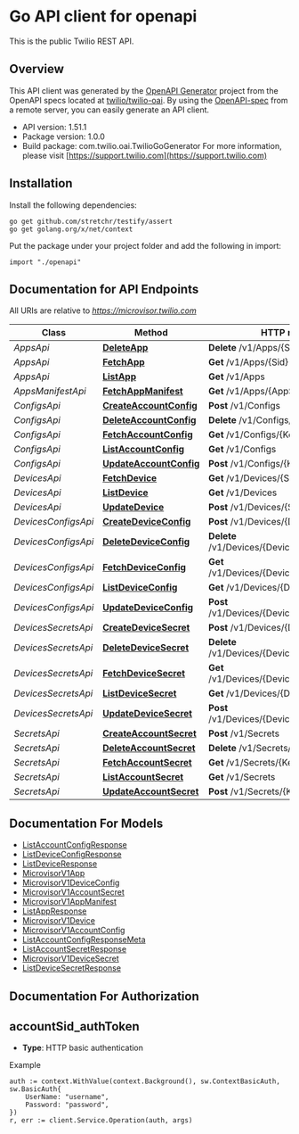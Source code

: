 # Go API client for openapi

This is the public Twilio REST API.

## Overview
This API client was generated by the [OpenAPI Generator](https://openapi-generator.tech) project from the OpenAPI specs located at [twilio/twilio-oai](https://github.com/twilio/twilio-oai/tree/main/spec).  By using the [OpenAPI-spec](https://www.openapis.org/) from a remote server, you can easily generate an API client.

- API version: 1.51.1
- Package version: 1.0.0
- Build package: com.twilio.oai.TwilioGoGenerator
For more information, please visit [https://support.twilio.com](https://support.twilio.com)

## Installation

Install the following dependencies:

```shell
go get github.com/stretchr/testify/assert
go get golang.org/x/net/context
```

Put the package under your project folder and add the following in import:

```golang
import "./openapi"
```

## Documentation for API Endpoints

All URIs are relative to *https://microvisor.twilio.com*

Class | Method | HTTP request | Description
------------ | ------------- | ------------- | -------------
*AppsApi* | [**DeleteApp**](docs/AppsApi.md#deleteapp) | **Delete** /v1/Apps/{Sid} | 
*AppsApi* | [**FetchApp**](docs/AppsApi.md#fetchapp) | **Get** /v1/Apps/{Sid} | 
*AppsApi* | [**ListApp**](docs/AppsApi.md#listapp) | **Get** /v1/Apps | 
*AppsManifestApi* | [**FetchAppManifest**](docs/AppsManifestApi.md#fetchappmanifest) | **Get** /v1/Apps/{AppSid}/Manifest | 
*ConfigsApi* | [**CreateAccountConfig**](docs/ConfigsApi.md#createaccountconfig) | **Post** /v1/Configs | 
*ConfigsApi* | [**DeleteAccountConfig**](docs/ConfigsApi.md#deleteaccountconfig) | **Delete** /v1/Configs/{Key} | 
*ConfigsApi* | [**FetchAccountConfig**](docs/ConfigsApi.md#fetchaccountconfig) | **Get** /v1/Configs/{Key} | 
*ConfigsApi* | [**ListAccountConfig**](docs/ConfigsApi.md#listaccountconfig) | **Get** /v1/Configs | 
*ConfigsApi* | [**UpdateAccountConfig**](docs/ConfigsApi.md#updateaccountconfig) | **Post** /v1/Configs/{Key} | 
*DevicesApi* | [**FetchDevice**](docs/DevicesApi.md#fetchdevice) | **Get** /v1/Devices/{Sid} | 
*DevicesApi* | [**ListDevice**](docs/DevicesApi.md#listdevice) | **Get** /v1/Devices | 
*DevicesApi* | [**UpdateDevice**](docs/DevicesApi.md#updatedevice) | **Post** /v1/Devices/{Sid} | 
*DevicesConfigsApi* | [**CreateDeviceConfig**](docs/DevicesConfigsApi.md#createdeviceconfig) | **Post** /v1/Devices/{DeviceSid}/Configs | 
*DevicesConfigsApi* | [**DeleteDeviceConfig**](docs/DevicesConfigsApi.md#deletedeviceconfig) | **Delete** /v1/Devices/{DeviceSid}/Configs/{Key} | 
*DevicesConfigsApi* | [**FetchDeviceConfig**](docs/DevicesConfigsApi.md#fetchdeviceconfig) | **Get** /v1/Devices/{DeviceSid}/Configs/{Key} | 
*DevicesConfigsApi* | [**ListDeviceConfig**](docs/DevicesConfigsApi.md#listdeviceconfig) | **Get** /v1/Devices/{DeviceSid}/Configs | 
*DevicesConfigsApi* | [**UpdateDeviceConfig**](docs/DevicesConfigsApi.md#updatedeviceconfig) | **Post** /v1/Devices/{DeviceSid}/Configs/{Key} | 
*DevicesSecretsApi* | [**CreateDeviceSecret**](docs/DevicesSecretsApi.md#createdevicesecret) | **Post** /v1/Devices/{DeviceSid}/Secrets | 
*DevicesSecretsApi* | [**DeleteDeviceSecret**](docs/DevicesSecretsApi.md#deletedevicesecret) | **Delete** /v1/Devices/{DeviceSid}/Secrets/{Key} | 
*DevicesSecretsApi* | [**FetchDeviceSecret**](docs/DevicesSecretsApi.md#fetchdevicesecret) | **Get** /v1/Devices/{DeviceSid}/Secrets/{Key} | 
*DevicesSecretsApi* | [**ListDeviceSecret**](docs/DevicesSecretsApi.md#listdevicesecret) | **Get** /v1/Devices/{DeviceSid}/Secrets | 
*DevicesSecretsApi* | [**UpdateDeviceSecret**](docs/DevicesSecretsApi.md#updatedevicesecret) | **Post** /v1/Devices/{DeviceSid}/Secrets/{Key} | 
*SecretsApi* | [**CreateAccountSecret**](docs/SecretsApi.md#createaccountsecret) | **Post** /v1/Secrets | 
*SecretsApi* | [**DeleteAccountSecret**](docs/SecretsApi.md#deleteaccountsecret) | **Delete** /v1/Secrets/{Key} | 
*SecretsApi* | [**FetchAccountSecret**](docs/SecretsApi.md#fetchaccountsecret) | **Get** /v1/Secrets/{Key} | 
*SecretsApi* | [**ListAccountSecret**](docs/SecretsApi.md#listaccountsecret) | **Get** /v1/Secrets | 
*SecretsApi* | [**UpdateAccountSecret**](docs/SecretsApi.md#updateaccountsecret) | **Post** /v1/Secrets/{Key} | 


## Documentation For Models

 - [ListAccountConfigResponse](docs/ListAccountConfigResponse.md)
 - [ListDeviceConfigResponse](docs/ListDeviceConfigResponse.md)
 - [ListDeviceResponse](docs/ListDeviceResponse.md)
 - [MicrovisorV1App](docs/MicrovisorV1App.md)
 - [MicrovisorV1DeviceConfig](docs/MicrovisorV1DeviceConfig.md)
 - [MicrovisorV1AccountSecret](docs/MicrovisorV1AccountSecret.md)
 - [MicrovisorV1AppManifest](docs/MicrovisorV1AppManifest.md)
 - [ListAppResponse](docs/ListAppResponse.md)
 - [MicrovisorV1Device](docs/MicrovisorV1Device.md)
 - [MicrovisorV1AccountConfig](docs/MicrovisorV1AccountConfig.md)
 - [ListAccountConfigResponseMeta](docs/ListAccountConfigResponseMeta.md)
 - [ListAccountSecretResponse](docs/ListAccountSecretResponse.md)
 - [MicrovisorV1DeviceSecret](docs/MicrovisorV1DeviceSecret.md)
 - [ListDeviceSecretResponse](docs/ListDeviceSecretResponse.md)


## Documentation For Authorization



## accountSid_authToken

- **Type**: HTTP basic authentication

Example

```golang
auth := context.WithValue(context.Background(), sw.ContextBasicAuth, sw.BasicAuth{
    UserName: "username",
    Password: "password",
})
r, err := client.Service.Operation(auth, args)
```

